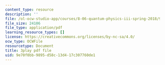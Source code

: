 ```yaml
---
content_type: resource
description: ''
file: /ol-ocw-studio-app/courses/8-06-quantum-physics-iii-spring-2018/9e70f0bb9895d58c13d417c307760de1_yg3NGFpZr4w.pdf
file_size: 24106
file_type: application/pdf
learning_resource_types: []
license: https://creativecommons.org/licenses/by-nc-sa/4.0/
ocw_type: OCWFile
resourcetype: Document
title: 3play pdf file
uid: 9e70f0bb-9895-d58c-13d4-17c307760de1
---
```

